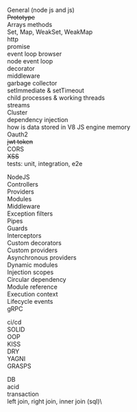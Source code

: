 General (node js and js) \
~~Prototype~~\
Arrays methods\
Set, Map, WeakSet, WeakMap\
http\
promise\
event loop browser\
node event loop\
decorator\
middleware\
garbage collector\
setImmediate & setTimeout\
child processes & working threads\
streams\
Cluster\
dependency injection\
how is data stored in V8 JS engine memory\
Oauth2\
~~jwt token~~\
CORS\
~~XSS~~\
tests: unit, integration, e2e

NodeJS\
Controllers\
Providers\
Modules\
Middleware\
Exception filters\
Pipes\
Guards\
Interceptors\
Custom decorators\
Custom providers\
Asynchronous providers\
Dynamic modules\
Injection scopes\
Circular dependency\
Module reference\
Execution context\
Lifecycle events\
gRPC

ci/cd\
SOLID\
OOP\
KISS\
DRY\
YAGNI\
GRASPS

DB\
acid\
transaction\
left join, right join, inner join (sql)\
